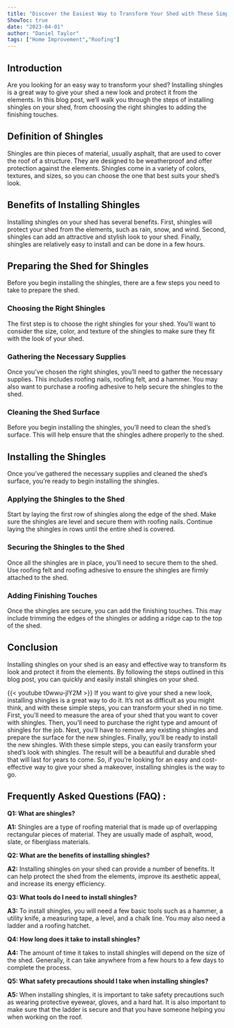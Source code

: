 ```yaml
---
title: "Discover the Easiest Way to Transform Your Shed with These Simple Steps to Installing Shingles!"
ShowToc: true 
date: "2023-04-01"
author: "Daniel Taylor" 
tags: ["Home Improvement","Roofing"]
---
```

## Introduction
Are you looking for an easy way to transform your shed? Installing shingles is a great way to give your shed a new look and protect it from the elements. In this blog post, we’ll walk you through the steps of installing shingles on your shed, from choosing the right shingles to adding the finishing touches. 

## Definition of Shingles 
Shingles are thin pieces of material, usually asphalt, that are used to cover the roof of a structure. They are designed to be weatherproof and offer protection against the elements. Shingles come in a variety of colors, textures, and sizes, so you can choose the one that best suits your shed’s look. 

## Benefits of Installing Shingles
Installing shingles on your shed has several benefits. First, shingles will protect your shed from the elements, such as rain, snow, and wind. Second, shingles can add an attractive and stylish look to your shed. Finally, shingles are relatively easy to install and can be done in a few hours. 

## Preparing the Shed for Shingles
Before you begin installing the shingles, there are a few steps you need to take to prepare the shed. 

### Choosing the Right Shingles
The first step is to choose the right shingles for your shed. You’ll want to consider the size, color, and texture of the shingles to make sure they fit with the look of your shed. 

### Gathering the Necessary Supplies
Once you’ve chosen the right shingles, you’ll need to gather the necessary supplies. This includes roofing nails, roofing felt, and a hammer. You may also want to purchase a roofing adhesive to help secure the shingles to the shed. 

### Cleaning the Shed Surface
Before you begin installing the shingles, you’ll need to clean the shed’s surface. This will help ensure that the shingles adhere properly to the shed. 

## Installing the Shingles
Once you’ve gathered the necessary supplies and cleaned the shed’s surface, you’re ready to begin installing the shingles. 

### Applying the Shingles to the Shed
Start by laying the first row of shingles along the edge of the shed. Make sure the shingles are level and secure them with roofing nails. Continue laying the shingles in rows until the entire shed is covered. 

### Securing the Shingles to the Shed
Once all the shingles are in place, you’ll need to secure them to the shed. Use roofing felt and roofing adhesive to ensure the shingles are firmly attached to the shed. 

### Adding Finishing Touches
Once the shingles are secure, you can add the finishing touches. This may include trimming the edges of the shingles or adding a ridge cap to the top of the shed. 

## Conclusion
Installing shingles on your shed is an easy and effective way to transform its look and protect it from the elements. By following the steps outlined in this blog post, you can quickly and easily install shingles on your shed.

{{< youtube t0wwu-jlY2M >}} 
If you want to give your shed a new look, installing shingles is a great way to do it. It’s not as difficult as you might think, and with these simple steps, you can transform your shed in no time. First, you’ll need to measure the area of your shed that you want to cover with shingles. Then, you’ll need to purchase the right type and amount of shingles for the job. Next, you’ll have to remove any existing shingles and prepare the surface for the new shingles. Finally, you’ll be ready to install the new shingles. With these simple steps, you can easily transform your shed’s look with shingles. The result will be a beautiful and durable shed that will last for years to come. So, if you’re looking for an easy and cost-effective way to give your shed a makeover, installing shingles is the way to go.

## Frequently Asked Questions (FAQ) :
**Q1: What are shingles?**

**A1:** Shingles are a type of roofing material that is made up of overlapping rectangular pieces of material. They are usually made of asphalt, wood, slate, or fiberglass materials. 

**Q2: What are the benefits of installing shingles?**

**A2:** Installing shingles on your shed can provide a number of benefits. It can help protect the shed from the elements, improve its aesthetic appeal, and increase its energy efficiency. 

**Q3: What tools do I need to install shingles?**

**A3:** To install shingles, you will need a few basic tools such as a hammer, a utility knife, a measuring tape, a level, and a chalk line. You may also need a ladder and a roofing hatchet. 

**Q4: How long does it take to install shingles?**

**A4:** The amount of time it takes to install shingles will depend on the size of the shed. Generally, it can take anywhere from a few hours to a few days to complete the process. 

**Q5: What safety precautions should I take when installing shingles?**

**A5:** When installing shingles, it is important to take safety precautions such as wearing protective eyewear, gloves, and a hard hat. It is also important to make sure that the ladder is secure and that you have someone helping you when working on the roof.





